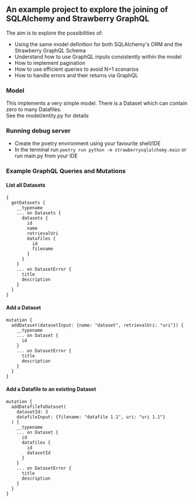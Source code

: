 ## An example project to explore the joining of SQLAlchemy and Strawberry GraphQL

The aim is to explore the possibilities of:
* Using the same model definition for both SQLAlchemy's ORM and the Strawberry GraphQL Schema
* Understand how to use GraphQL inputs consistently within the model
* How to implement pagination
* How to use efficient queries to avoid N+1 scenarios
* How to handle errors and their returns via GraphQL

### Model
This implements a very simple model.  There is a Dataset which can contain zero to many Datafiles.  
See the model/entity.py for details

### Running debug server
* Create the poetry environment using your favourite shell/IDE
* In the terminal run `poetry run python -m strawberrysqlalchemy.main` or run main.py from your IDE

### Example GraphQL Queries and Mutations
#### List all Datasets
```
{
  getDatasets {
    __typename
    ... on Datasets {
      datasets {
        id
        name
        retrievalUri
        datafiles {
          id
          filename
        }
      }
    }
    ... on DatasetError {
      title
      description
    }
  }
}
```

#### Add a Dataset
```
mutation {
  addDataset(datasetInput: {name: "dataset", retrievalUri: "uri"}) {
    __typename
    ... on Dataset {
      id
    }
    ... on DatasetError {
      title
      description
    }
  }
}
```

#### Add a Datafile to an existing Dataset
```
mutation {
  addDatafileToDataset(
    datasetId: 3
    datafileInput: {filename: "datafile 1.1", uri: "uri 1.1"}
  ) {
    __typename
    ... on Dataset {
      id
      datafiles {
        id
        datasetId
      }
    }
    ... on DatasetError {
      title
      description
    }
  }
}
```
